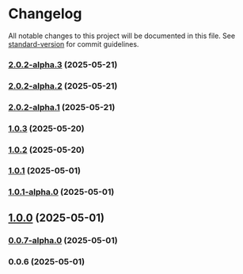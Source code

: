 # Changelog

All notable changes to this project will be documented in this file. See [standard-version](https://github.com/conventional-changelog/standard-version) for commit guidelines.

### [2.0.2-alpha.3](https://github.com/acrool/acrool-icon-symbols-cli/compare/v2.0.2-alpha.2...v2.0.2-alpha.3) (2025-05-21)

### [2.0.2-alpha.2](https://github.com/acrool/acrool-icon-symbols-cli/compare/v2.0.2-alpha.1...v2.0.2-alpha.2) (2025-05-21)

### [2.0.2-alpha.1](https://github.com/acrool/acrool-icon-symbols-cli/compare/v1.0.3...v2.0.2-alpha.1) (2025-05-21)

### [1.0.3](https://github.com/acrool/acrool-icon-symbols-cli/compare/v1.0.2...v1.0.3) (2025-05-20)

### [1.0.2](https://github.com/acrool/acrool-icon-symbols-cli/compare/v1.0.1...v1.0.2) (2025-05-20)

### [1.0.1](https://github.com/acrool/acrool-icon-symbols-cli/compare/v1.0.1-alpha.0...v1.0.1) (2025-05-01)

### [1.0.1-alpha.0](https://github.com/acrool/acrool-icon-symbols-cli/compare/v1.0.0...v1.0.1-alpha.0) (2025-05-01)

## [1.0.0](https://github.com/acrool/acrool-icon-symbols-cli/compare/v0.0.7-alpha.0...v1.0.0) (2025-05-01)

### [0.0.7-alpha.0](https://github.com/acrool/acrool-icon-symbols-cli/compare/v0.0.6...v0.0.7-alpha.0) (2025-05-01)

### 0.0.6 (2025-05-01)
